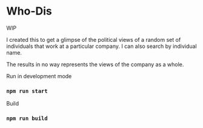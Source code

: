 # Who-Dis
WIP 


I created this to get a glimpse of the political views of a random set of individuals that work at a particular company. I can also search by individual name. 

The results in no way represents the views of the company as a whole.


Run in development mode

### `npm run start`

Build

### `npm run build`

